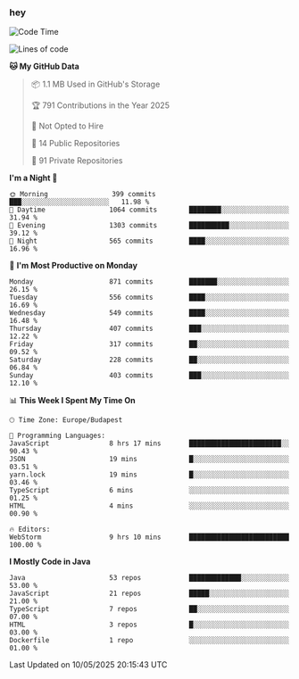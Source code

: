 ### hey

<!--START_SECTION:waka-->
![Code Time](http://img.shields.io/badge/Code%20Time-1%2C201%20hrs%2059%20mins-blue)

![Lines of code](https://img.shields.io/badge/From%20Hello%20World%20I%27ve%20Written-3.4%20million%20lines%20of%20code-blue)

**🐱 My GitHub Data** 

> 📦 1.1 MB Used in GitHub's Storage 
 > 
> 🏆 791 Contributions in the Year 2025
 > 
> 🚫 Not Opted to Hire
 > 
> 📜 14 Public Repositories 
 > 
> 🔑 91 Private Repositories 
 > 
**I'm a Night 🦉** 

```text
🌞 Morning                399 commits         ███░░░░░░░░░░░░░░░░░░░░░░   11.98 % 
🌆 Daytime                1064 commits        ████████░░░░░░░░░░░░░░░░░   31.94 % 
🌃 Evening                1303 commits        ██████████░░░░░░░░░░░░░░░   39.12 % 
🌙 Night                  565 commits         ████░░░░░░░░░░░░░░░░░░░░░   16.96 % 
```
📅 **I'm Most Productive on Monday** 

```text
Monday                   871 commits         ███████░░░░░░░░░░░░░░░░░░   26.15 % 
Tuesday                  556 commits         ████░░░░░░░░░░░░░░░░░░░░░   16.69 % 
Wednesday                549 commits         ████░░░░░░░░░░░░░░░░░░░░░   16.48 % 
Thursday                 407 commits         ███░░░░░░░░░░░░░░░░░░░░░░   12.22 % 
Friday                   317 commits         ██░░░░░░░░░░░░░░░░░░░░░░░   09.52 % 
Saturday                 228 commits         ██░░░░░░░░░░░░░░░░░░░░░░░   06.84 % 
Sunday                   403 commits         ███░░░░░░░░░░░░░░░░░░░░░░   12.10 % 
```


📊 **This Week I Spent My Time On** 

```text
🕑︎ Time Zone: Europe/Budapest

💬 Programming Languages: 
JavaScript               8 hrs 17 mins       ███████████████████████░░   90.43 % 
JSON                     19 mins             █░░░░░░░░░░░░░░░░░░░░░░░░   03.51 % 
yarn.lock                19 mins             █░░░░░░░░░░░░░░░░░░░░░░░░   03.46 % 
TypeScript               6 mins              ░░░░░░░░░░░░░░░░░░░░░░░░░   01.25 % 
HTML                     4 mins              ░░░░░░░░░░░░░░░░░░░░░░░░░   00.90 % 

🔥 Editors: 
WebStorm                 9 hrs 10 mins       █████████████████████████   100.00 % 
```

**I Mostly Code in Java** 

```text
Java                     53 repos            █████████████░░░░░░░░░░░░   53.00 % 
JavaScript               21 repos            █████░░░░░░░░░░░░░░░░░░░░   21.00 % 
TypeScript               7 repos             ██░░░░░░░░░░░░░░░░░░░░░░░   07.00 % 
HTML                     3 repos             █░░░░░░░░░░░░░░░░░░░░░░░░   03.00 % 
Dockerfile               1 repo              ░░░░░░░░░░░░░░░░░░░░░░░░░   01.00 % 
```




 Last Updated on 10/05/2025 20:15:43 UTC
<!--END_SECTION:waka-->
